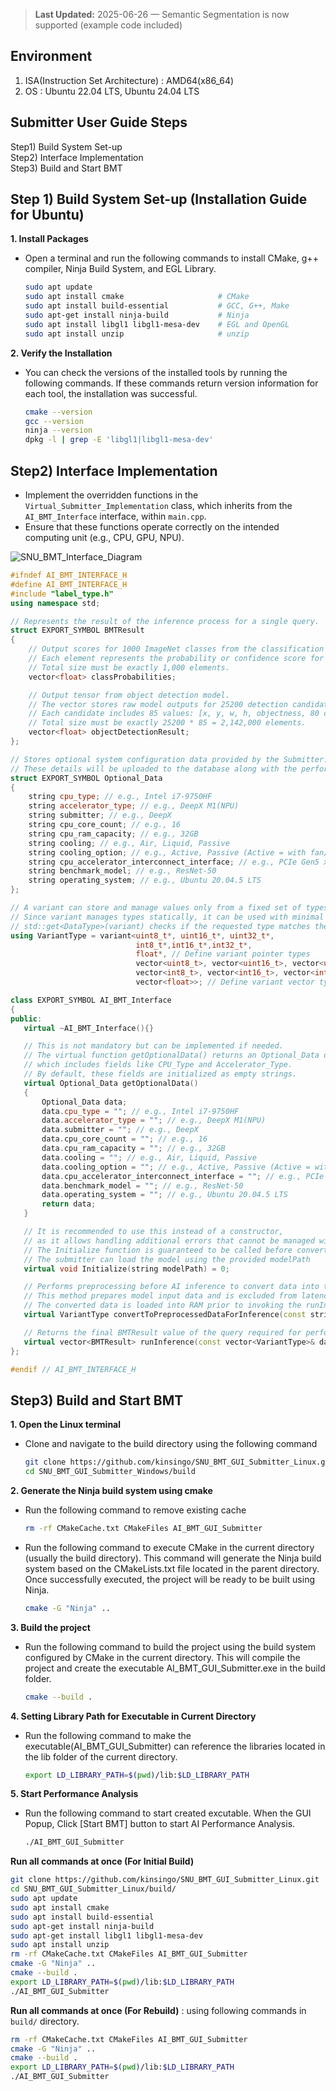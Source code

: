> **Last Updated:** 2025-06-26 — Semantic Segmentation is now supported (example code included)

## Environment
1.  ISA(Instruction Set Architecture) : AMD64(x86_64)
2.  OS : Ubuntu 22.04 LTS, Ubuntu 24.04 LTS

## Submitter User Guide Steps
Step1) Build System Set-up  
Step2) Interface Implementation  
Step3) Build and Start BMT

## Step 1) Build System Set-up (Installation Guide for Ubuntu)
**1. Install Packages**
- Open a terminal and run the following commands to install CMake, g++ compiler, Ninja Build System, and EGL Library.
  ```bash
  sudo apt update
  sudo apt install cmake                     # CMake
  sudo apt install build-essential           # GCC, G++, Make
  sudo apt-get install ninja-build           # Ninja
  sudo apt install libgl1 libgl1-mesa-dev    # EGL and OpenGL
  sudo apt install unzip                     # unzip
  ```

**2. Verify the Installation**

- You can check the versions of the installed tools by running the following commands. If these commands return version information for each tool, the installation was successful.
  ```bash
  cmake --version
  gcc --version
  ninja --version
  dpkg -l | grep -E 'libgl1|libgl1-mesa-dev'
  ```

## Step2) Interface Implementation
- Implement the overridden functions in the `Virtual_Submitter_Implementation` class, which inherits from the `AI_BMT_Interface` interface, within `main.cpp`.
- Ensure that these functions operate correctly on the intended computing unit (e.g., CPU, GPU, NPU).
  
![SNU_BMT_Interface_Diagram](https://github.com/user-attachments/assets/64220391-108a-47ef-b327-65fe3ce7ca26)

```cpp
#ifndef AI_BMT_INTERFACE_H
#define AI_BMT_INTERFACE_H
#include "label_type.h"
using namespace std;

// Represents the result of the inference process for a single query.
struct EXPORT_SYMBOL BMTResult
{
    // Output scores for 1000 ImageNet classes from the classification model.
    // Each element represents the probability or confidence score for a class.
    // Total size must be exactly 1,000 elements.
    vector<float> classProbabilities;

    // Output tensor from object detection model.
    // The vector stores raw model outputs for 25200 detection candidates.
    // Each candidate includes 85 values: [x, y, w, h, objectness, 80 class scores].
    // Total size must be exactly 25200 * 85 = 2,142,000 elements.
    vector<float> objectDetectionResult;
};

// Stores optional system configuration data provided by the Submitter.
// These details will be uploaded to the database along with the performance data.
struct EXPORT_SYMBOL Optional_Data
{
    string cpu_type; // e.g., Intel i7-9750HF
    string accelerator_type; // e.g., DeepX M1(NPU)
    string submitter; // e.g., DeepX
    string cpu_core_count; // e.g., 16
    string cpu_ram_capacity; // e.g., 32GB
    string cooling; // e.g., Air, Liquid, Passive
    string cooling_option; // e.g., Active, Passive (Active = with fan/pump, Passive = without fan)
    string cpu_accelerator_interconnect_interface; // e.g., PCIe Gen5 x16
    string benchmark_model; // e.g., ResNet-50
    string operating_system; // e.g., Ubuntu 20.04.5 LTS
};

// A variant can store and manage values only from a fixed set of types determined at compile time.
// Since variant manages types statically, it can be used with minimal runtime type-checking overhead.
// std::get<DataType>(variant) checks if the requested type matches the stored type and returns the value if they match.
using VariantType = variant<uint8_t*, uint16_t*, uint32_t*,
                            int8_t*,int16_t*,int32_t*,
                            float*, // Define variant pointer types
                            vector<uint8_t>, vector<uint16_t>, vector<uint32_t>,
                            vector<int8_t>, vector<int16_t>, vector<int32_t>,
                            vector<float>>; // Define variant vector types

class EXPORT_SYMBOL AI_BMT_Interface
{
public:
   virtual ~AI_BMT_Interface(){}

   // This is not mandatory but can be implemented if needed.
   // The virtual function getOptionalData() returns an Optional_Data object,
   // which includes fields like CPU_Type and Accelerator_Type.
   // By default, these fields are initialized as empty strings.
   virtual Optional_Data getOptionalData()
   {
       Optional_Data data;
       data.cpu_type = ""; // e.g., Intel i7-9750HF
       data.accelerator_type = ""; // e.g., DeepX M1(NPU)
       data.submitter = ""; // e.g., DeepX
       data.cpu_core_count = ""; // e.g., 16
       data.cpu_ram_capacity = ""; // e.g., 32GB
       data.cooling = ""; // e.g., Air, Liquid, Passive
       data.cooling_option = ""; // e.g., Active, Passive (Active = with fan/pump, Passive = without fan)
       data.cpu_accelerator_interconnect_interface = ""; // e.g., PCIe Gen5 x16
       data.benchmark_model = ""; // e.g., ResNet-50
       data.operating_system = ""; // e.g., Ubuntu 20.04.5 LTS
       return data;
   }

   // It is recommended to use this instead of a constructor,
   // as it allows handling additional errors that cannot be managed within the constructor.
   // The Initialize function is guaranteed to be called before convertToData and runInference are executed.
   // The submitter can load the model using the provided modelPath
   virtual void Initialize(string modelPath) = 0;

   // Performs preprocessing before AI inference to convert data into the format required by the AI Processing Unit.
   // This method prepares model input data and is excluded from latency and throughput performance measurements.
   // The converted data is loaded into RAM prior to invoking the runInference(..) method.
   virtual VariantType convertToPreprocessedDataForInference(const string& imagePath) = 0;

   // Returns the final BMTResult value of the query required for performance evaluation in the App.
   virtual vector<BMTResult> runInference(const vector<VariantType>& data) = 0;
};

#endif // AI_BMT_INTERFACE_H
```

## Step3) Build and Start BMT

**1. Open the Linux terminal**

- Clone and navigate to the build directory using the following command
  ```bash
  git clone https://github.com/kinsingo/SNU_BMT_GUI_Submitter_Linux.git
  cd SNU_BMT_GUI_Submitter_Windows/build
  ```

**2. Generate the Ninja build system using cmake**

- Run the following command to remove existing cache
  ```bash
  rm -rf CMakeCache.txt CMakeFiles AI_BMT_GUI_Submitter
  ```
- Run the following command to execute CMake in the current directory (usually the build directory). This command will generate the Ninja build system based on the CMakeLists.txt file located in the parent directory. Once successfully executed, the project will be ready to be built using Ninja.
  ```bash
  cmake -G "Ninja" ..
  ```

**3. Build the project**

- Run the following command to build the project using the build system configured by CMake in the current directory. This will compile the project and create the executable AI_BMT_GUI_Submitter.exe in the build folder.
  ```bash
  cmake --build .
  ```

**4. Setting Library Path for Executable in Current Directory**

- Run the following command to make the executable(AI_BMT_GUI_Submitter) can reference the libraries located in the lib folder of the current directory.
  ```bash
  export LD_LIBRARY_PATH=$(pwd)/lib:$LD_LIBRARY_PATH
  ```

**5. Start Performance Analysis**

- Run the following command to start created excutable. When the GUI Popup, Click [Start BMT] button to start AI Performance Analysis.
  ```bash
  ./AI_BMT_GUI_Submitter
  ```

**Run all commands at once (For Initial Build)**

```bash
git clone https://github.com/kinsingo/SNU_BMT_GUI_Submitter_Linux.git
cd SNU_BMT_GUI_Submitter_Linux/build/
sudo apt update
sudo apt install cmake
sudo apt install build-essential
sudo apt-get install ninja-build
sudo apt-get install libgl1 libgl1-mesa-dev
sudo apt install unzip
rm -rf CMakeCache.txt CMakeFiles AI_BMT_GUI_Submitter
cmake -G "Ninja" ..
cmake --build .
export LD_LIBRARY_PATH=$(pwd)/lib:$LD_LIBRARY_PATH
./AI_BMT_GUI_Submitter
```

**Run all commands at once (For Rebuild)**
: using following commands in `build/` directory.

```bash
rm -rf CMakeCache.txt CMakeFiles AI_BMT_GUI_Submitter
cmake -G "Ninja" ..
cmake --build .
export LD_LIBRARY_PATH=$(pwd)/lib:$LD_LIBRARY_PATH
./AI_BMT_GUI_Submitter
```
